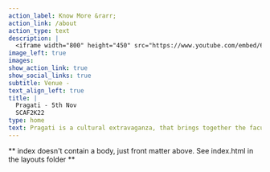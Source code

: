 ```yaml
---
action_label: Know More &rarr;
action_link: /about
action_type: text
description: |
  <iframe width="800" height="450" src="https://www.youtube.com/embed/6i6aB6uvHu4?autoplay=0&loop=0&playlist=6i6aB6uvHu4" title="YouTube video player" frameborder="0" allow="accelerometer; autoplay; clipboard-write; encrypted-media; gyroscope; picture-in-picture" allowfullscreen></iframe>
image_left: true
images:
show_action_link: true
show_social_links: true
subtitle: Venue - 
text_align_left: true
title: | 
  Pragati - 5th Nov
  SCAF2K22
type: home
text: Pragati is a cultural extravaganza, that brings together the faculty, staff and students of SCTIMST, Trivandrum. True to its name, Pragati is much more than just a display of arts and talent. It stands for the prosperity and growth of the Sree Chitra as a community!
---
```


** index doesn't contain a body, just front matter above.
See index.html in the layouts folder **
